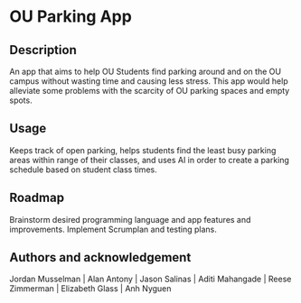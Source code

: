 # OU Parking App
## Description
An app that aims to help OU Students find parking around and on the OU campus without wasting time and causing less stress. This app would help alleviate some problems with the scarcity of OU parking spaces and empty spots.

## Usage
Keeps track of open parking, helps students find the least busy parking areas within range of their classes, and uses AI in order to create a parking schedule based on student class times.
## Roadmap
Brainstorm desired programming language and app features and improvements.
Implement Scrumplan and testing plans.


## Authors and acknowledgement
Jordan Musselman 
| Alan Antony 
| Jason Salinas 
| Aditi Mahangade 
| Reese Zimmerman 
| Elizabeth Glass 
| Anh Nyguen
